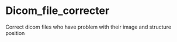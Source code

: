 # Dicom_file_correcter
Correct dicom files who have problem with their image and structure position
